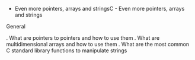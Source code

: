  - Even more pointers, arrays and stringsC - Even more pointers, arrays and strings

General

. What are pointers to pointers and how to use them
. What are multidimensional arrays and how to use them
. What are the most common C standard library functions to manipulate strings
